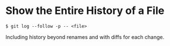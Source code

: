 # Show the Entire History of a File

    $ git log --follow -p -- <file>

Including history beyond renames and with diffs for each change.
